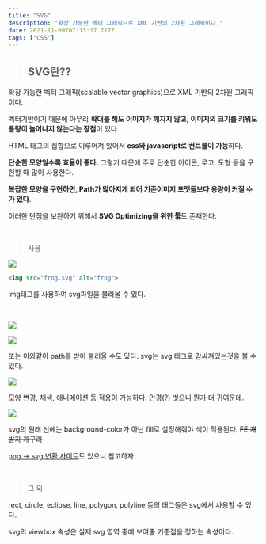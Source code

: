 ```yaml
---
title: "SVG"
description: "확장 가능한 벡터 그래픽으로 XML 기반의 2차원 그래픽이다."
date: 2021-11-09T07:13:17.717Z
tags: ["CSS"]
---
```

>## SVG란??

확장 가능한 벡터 그래픽(scalable vector graphics)으로 XML 기반의 2차원 그래픽이다.

벡터기반이기 때문에 아무리 **확대를 해도 이미지가 깨지지 않고**, **이미지의 크기를 키워도 용량이 늘어나지 않는다는 장점**이 있다.

HTML 태그의 집합으로 이루어져 있어서 **css와 javascript로 컨트롤이 가능**하다.

**단순한 모양일수록 효율이 좋다.** 그렇기 때문에 주로 단순한 아이콘, 로고, 도형 등을 구현할 때 많이 사용한다. 

**복잡한 모양을 구현하면, Path가 많아지게 되어 기존이미지 포멧들보다 용량이 커질 수가 있다**.

이러한 단점을 보완하기 위해서 **SVG Optimizing을 위한 툴**도 존재한다.


<br>

> 사용


![](/images/7cec5c85-ef6b-4dad-b1c4-fc89e486a996-image.png)

```html
<img src="frog.svg" alt="frog">
```

img태그를 사용하여 svg파일을 불러올 수 있다.

<br>

![](/images/aa3ba647-d432-475d-a6c0-f1917a827140-image.png)

![](/images/22bd8744-4511-40fe-a58e-cf49328144b3-image.png)

또는 이와같이 path를 받아 불러올 수도 있다. svg는 svg 태그로 감싸져있는것을 볼 수 있다.

![](/images/76a19f44-309b-481e-ba2d-a88d12c820fa-image.png)

모양 변경, 채색, 애니메이션 등 적용이 가능하다.
~~안경(?) 벗으니 뭔가 더 귀여운데..~~

![](/images/92a75958-b39f-40b3-8785-63f4c586b19d-image.png)

svg의 원래 선에는 background-color가 아닌 fill로 설정해줘야 색이 적용된다.
~~FE 개발자 개구리~~

[png -> svg 변환 사이트](https://convertio.co/kr/png-svg/)도 있으니 참고하자.

<br>

> 그 외

rect, circle, eclipse, line, polygon, polyline 등의 태그들은 svg에서 사용할 수 있다.

svg의 viewbox 속성은 실제 svg 영역 중에 보여줄 기준점을 정하는 속성이다.




